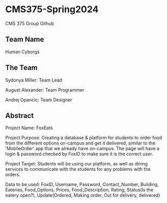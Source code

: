 # CMS375-Spring2024
CMS 375 Group Github


## Team Name
Human Cyborgs


## The Team
Sydonya Miller: Team Lead

August Alexander: Team Programmer

Andrej Opancic: Team Designer



## Abstract
Project Name: FoxEats

Project Purpose: Creating a database & platform for students to order food from the different options on-campus and get it delivered, similar to the 'MobileOrder' app that we already have on-campus. The page will have a login & password checked by FoxID to make sure it is the correct user.

Project Target: Students will be using our platform, as well as dining services to communicate with the students for any problems with the orders.

Data to be used: FoxID, Username, Password, Contact_Number, Building, Eateries, Food_Options, Prices, Food_Description, Rating, Status(Is the eatery open?), Update(Ordered, Making order, Out for delivery, delivered)
